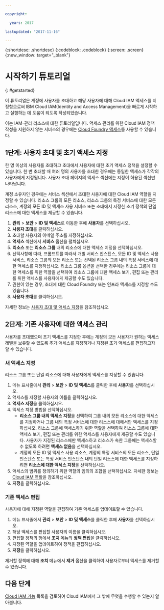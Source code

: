 ```yaml
---

copyright:

  years: 2017

lastupdated: "2017-11-16"

---
```


{:shortdesc: .shortdesc}
{:codeblock: .codeblock}
{:screen: .screen}
{:new_window: target="_blank"}

# 시작하기 튜토리얼
{: #getstarted}

이 튜토리얼은 계정에 사용자를 초대하고 해당 사용자에 대해 Cloud IAM 액세스를 지정함으로써 IBM Cloud IAM(Identity and Access Management)을 빠르게 시작하고 실행하는 데 도움이 되도록 작성되었습니다.  

이는 IAM-관리 리소스에 대한 튜토리얼입니다. 액세스 관리를 위한 Cloud IAM 정책 작성을 지원하지 않는 서비스의 경우에는 [Cloud Foundry 액세스](/docs/iam/cfaccess.html#cfaccess)를 사용할 수 있습니다.  


## 1단계: 사용자 초대 및 초기 액세스 지정

한 명 이상의 사용자를 초대하고 초대에서 사용자에 대한 초기 액세스 정책을 설정할 수 있습니다. 한 번 초대할 때 여러 명의 사용자를 초대한 경우에는 동일한 액세스가 각각의 사용자에게 지정됩니다. 사용자 초대 페이지의 액세스 섹션에는 지정이 허용된 섹션만 나타납니다. 

계정 소유자인 경우에는 서비스 섹션에서 초대한 사용자에 대한 Cloud IAM 역할을 지정할 수 있습니다. 리소스 그룹의 모든 리소스, 리소스 그룹의 특정 서비스에 대한 모든 리소스, 계정의 모든 ID 및 액세스 사용 서비스 또는 초대에서 지정한 초기 정책의 단일 리소스에 대한 액세스를 제공할 수 있습니다. 

1. **관리** &gt; **보안** &gt; **ID 및 액세스**로 이동한 후에 **사용자**를 선택하십시오. 
2. **사용자 초대**를 클릭하십시오. 
3. 초대할 사용자의 이메일 주소를 지정하십시오. 
4. **액세스** 섹션에서 **서비스** 옵션을 펼치십시오. 
5. **리소스** 또는 **리소스 그룹** 내의 리소스에 대한 액세스 지정을 선택하십시오. 
6. 선택사항에 따라, 프롬프트를 따라서 개별 서비스 인스턴스, 모든 ID 및 액세스 사용 서비스, 리소스 그룹의 모든 리소스 또는 선택된 리소스 그룹 내의 특정 서비스에 대한 액세스를 지정하십시오. 리소스 그룹 옵션을 선택한 경우에는 리소스 그룹에 대한 액세스를 위한 역할을 선택하여 리소스 그룹에 대한 액세스 보기, 편집 또는 관리를 위한 액세스를 사용자에게 제공할 수도 있습니다. 
7. 권한이 있는 경우, 초대에 대한 Cloud Foundry 또는 인프라 액세스를 지정할 수도 있습니다. 
8. **사용자 초대**를 클릭하십시오. 

자세한 정보는 [사용자 초대 및 액세스 지정](/docs/iam/iamuserinv.html#iamuserinv)을 참조하십시오. 

## 2단계: 기존 사용자에 대한 액세스 관리

사용자를 초대했으며 초기 액세스를 지정한 후에는 계정의 모든 사용자가 원하는 액세스 레벨을 보유할 수 있도록 추가 액세스를 지정하거나 지정된 초기 액세스를 편집하고자 할 수 있습니다. 

### 새 액세스 지정

리소스 그룹 또는 단일 리소스에 대해 사용자에게 액세스를 지정할 수 있습니다. 

1. 메뉴 표시줄에서 **관리** &gt; **보안** &gt; **ID 및 액세스**를 클릭한 후에 **사용자**를 선택하십시오. 
2. 액세스를 지정할 사용자의 이름을 클릭하십시오. 
3. **액세스 지정**을 클릭하십시오. 
4. 액세스 지정 방법을 선택하십시오.  
    * **리소스 그룹 내의 액세스 지정**을 선택하여 그룹 내의 모든 리소스에 대한 액세스를 지정하거나 그룹 내의 특정 서비스에 대한 리소스에 대해서만 액세스를 지정하십시오. 리소스 그룹에 액세스하기 위한 역할을 선택하여 리소스 그룹에 대한 액세스 보기, 편집 또는 관리를 위한 액세스를 사용자에게 제공할 수도 있습니다. 사용자가 지정된 리소스에만 액세스하고 리소스가 속한 그룹에는 액세스할 수 없도록 하려면 **액세스 없음**을 선택하십시오. 
    * 계정의 모든 ID 및 액세스 사용 리소스, 계정의 특정 서비스의 모든 리소스, 단일 인스턴스 또는 특정 서비스 인스턴스 내의 단일 리소스에 대한 액세스를 지정하려면 **리소스에 대한 액세스 지정**을 선택하십시오.  
5. 액세스의 범위를 정의하기 위한 역할의 임의의 조합을 선택하십시오. 자세한 정보는 [Cloud IAM 역할](/docs/iam/users_roles.html#iamusermanrol)을 참조하십시오. 
6. **지정**을 클릭하십시오.


### 기존 액세스 편집

사용자에 대해 지정된 역할을 편집하여 기존 액세스를 업데이트할 수 있습니다. 

1. 메뉴 표시줄에서 **관리** &gt; **보안** &gt; **ID 및 액세스**를 클릭한 후에 **사용자**를 선택하십시오. 
2. 해당 액세스를 편집할 사용자의 이름을 클릭하십시오. 
3. 편집할 정책의 행에서 **조치** 메뉴의 **정책 편집**을 클릭하십시오. 
4. 지정된 역할을 업데이트하여 정책을 편집하십시오. 
5. **저장**을 클릭하십시오. 

제거할 정책에 대해 **조치** 메뉴에서 **제거** 옵션을 클릭하여 사용자로부터 액세스를 제거할 수 있습니다. 

## 다음 단계

[Cloud IAM 기능](/docs/iam/index.html#features) 목록을 검토하여 Cloud IAM에서 그 밖에 무엇을 수행할 수 있는지 알아봅니다. 
